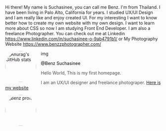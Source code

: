 Hi there! My name is Suchasinee, you can call me Benz. I'm from Thailand. I have been living in Palo Alto, California for years. 
I studied UX/UI Design and I am really like and enjoy created UI. 
For my interesting I want to know better how to create my own website with my own design. 
I want to learn more about CSS so now I am studying Front End Developer. 
I am also a freelance Photographer. You can check out me at Linkedin https://www.linkedin.com/in/suchasinee-o-9ab4791b1/ or My Photography Website https://www.benzzphotographer.com/

[![Anurag's GitHub stats](https://github-readme-stats.vercel.app/api?username=BenzzSucha)](https://github.com/anuraghazra/github-readme-stats)

<html>
<head>
    <style>
        img {
            width: 100px; height: 100px;
            border-radius: 80px;
            float: left;
            margin-right: 15px;
        }
    </style>
</head>
<body>
  img <a href="https://user-images.githubusercontent.com/114890026/193489421-3d2c8452-9c07-45c9-922f-956d42cd2182.JPG"></a>
  <p style="color:black;">@Benz Suchasinee </p>

  <p style="color:#4F4F4F;">Hello World, This is my first homepage.</p>
     <p1 style="color:#4F4F4F;">
        I am an UX/UI designer and freelance photograper.</p1>
<a href="https://www.benzzphotographer.com/"> Here is my website</a>
</body>
</html>



![Benz proflie](https://user-images.githubusercontent.com/114890026/193489421-3d2c8452-9c07-45c9-922f-956d42cd2182.JPG)
